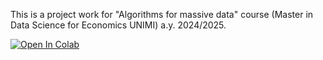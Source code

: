 This is a project work for "Algorithms for massive data" course (Master in Data Science for Economics UNIMI) a.y. 2024/2025.

[![Open In Colab](https://colab.research.google.com/assets/colab-badge.svg)](https://colab.research.google.com/drive/1viG3Enqta916AyYAph7bEeJZGZxXLSlX?usp=sharing)
